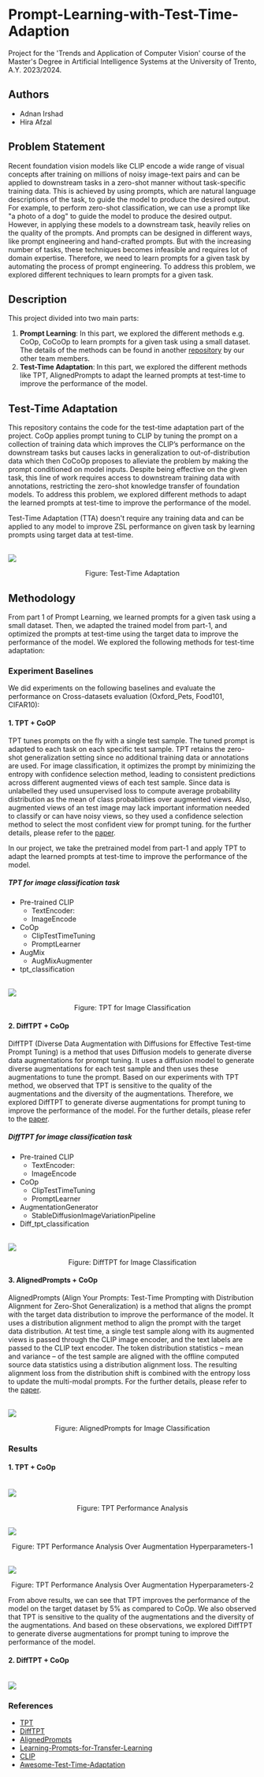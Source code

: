# Prompt-Learning-with-Test-Time-Adaption
Project for the 'Trends and Application of Computer Vision' course of the Master's Degree in Artificial Intelligence Systems at the University of Trento, A.Y. 2023/2024.

## Authors
- Adnan Irshad
- Hira Afzal

## Problem Statement
Recent foundation vision models like CLIP encode a wide range of visual concepts after training on millions of noisy image-text pairs and can be applied to downstream tasks in a zero-shot manner without task-specific training data. This is achieved by using prompts, which are natural language descriptions of the task, to guide the model to produce the desired output. For example, to perform zero-shot classification, we can use a prompt like "a photo of a dog" to guide the model to produce the desired output. However, in applying these models to a downstream task, heavily relies on the quality of the prompts. And prompts can be designed in different ways, like prompt engineering and hand-crafted prompts. But with the increasing number of tasks, these techniques becomes infeasible and requires lot of domain expertise. Therefore, we need to learn prompts for a given task by automating the process of prompt engineering. To address this problem, we explored different techniques to learn prompts for a given task.

## Description
This project divided into two main parts: 
1. **Prompt Learning**: In this part, we explored the different methods e.g. CoOp, CoCoOp to learn prompts for a given task using a small dataset. The details of the methods can be found in another [repository](https://github.com/MisterMandarino/Learning-Prompts-for-Transfer-Learning) by our other team members.
2. **Test-Time Adaptation**: In this part, we explored the different methods like TPT, AlignedPrompts to adapt the learned prompts at test-time to improve the performance of the model.

## Test-Time Adaptation
This repository contains the code for the test-time adaptation part of the project. CoOp applies prompt tuning to CLIP by tuning the prompt on a collection of training data which improves the CLIP’s performance on the downstream tasks but causes lacks in generalization to out-of-distribution data which then CoCoOp proposes to alleviate the problem by making the prompt conditioned on model inputs. Despite being effective on the given task, this line of work requires access to downstream training data with annotations, restricting the zero-shot knowledge transfer of foundation models. To address this problem, we explored different methods to adapt the learned prompts at test-time to improve the performance of the model.

Test-Time Adaptation (TTA) doesn't require any training data and can be applied to any model to improve ZSL performance on given task by learning prompts using target data at test-time.

<br>
<img align="center" src="images/TTA.png">
<p align="center">Figure: Test-Time Adaptation</p>

## Methodology
From part 1 of Prompt Learning, we learned prompts for a given task using a small dataset. Then, we adapted the trained model from part-1, and optimized the prompts at test-time using the target data to improve the performance of the model. We explored the following methods for test-time adaptation:

### Experiment Baselines
We did experiments on the following baselines and evaluate the performance on Cross-datasets evaluation (Oxford_Pets, Food101, CIFAR10):

#### 1. TPT + CoOP
TPT tunes prompts on the fly with a single test sample. The tuned prompt is adapted to each task on each specific test sample. TPT retains the zero-shot generalization setting since no additional training data or annotations are used. For image classification, it optimizes the prompt by minimizing the entropy with confidence selection method, leading to consistent predictions across different augmented views of each test sample. Since data is unlabelled they used unsupervised loss to compute average probability distribution as the mean of class probabilities over augmented views. Also, augmented views of an test image may lack important information needed to classify or can have noisy views, so they used a confidence selection method to select the most confident view for prompt tuning. for the further details, please refer to the [paper]((https://azshue.github.io/TPT/)).

In our project, we take the pretrained model from part-1 and apply TPT to adapt the learned prompts at test-time to improve the performance of the model.

##### TPT for image classification task 
- Pre-trained CLIP 
  - TextEncoder:
  - ImageEncode
- CoOp 
  - ClipTestTimeTuning 
  - PromptLearner
- AugMix
  - AugMixAugmenter
- tpt_classification

<br>
<img align="center" src="images/TPT-classification.png">
<p align="center">Figure: TPT for Image Classification</p>

#### 2. DiffTPT + CoOp
DiffTPT (Diverse Data Augmentation with Diffusions for Effective Test-time Prompt Tuning) is a method that uses Diffusion models to generate diverse data augmentations for prompt tuning. It uses a diffusion model to generate diverse augmentations for each test sample and then uses these augmentations to tune the prompt. Based on our experiments with TPT method, we observed that TPT is sensitive to the quality of the augmentations and the diversity of the augmentations. Therefore, we explored DiffTPT to generate diverse augmentations for prompt tuning to improve the performance of the model. For the further details, please refer to the [paper](https://arxiv.org/abs/2308.06038).

##### DiffTPT for image classification task
- Pre-trained CLIP 
  - TextEncoder:
  - ImageEncode
- CoOp 
  - ClipTestTimeTuning 
  - PromptLearner
- AugmentationGenerator
  - StableDiffusionImageVariationPipeline
- Diff_tpt_classification

<br>
<img align="center" src="images/DiffTPT-Classification.png">
<p align="center">Figure: DiffTPT for Image Classification</p>

#### 3. AlignedPrompts + CoOp
AlignedPrompts (Align Your Prompts: Test-Time Prompting with Distribution Alignment for Zero-Shot Generalization) is a method that aligns the prompt with the target data distribution to improve the performance of the model. It uses a distribution alignment method to align the prompt with the target data distribution. At test time, a
single test sample along with its augmented views is passed through the CLIP image encoder, and the text labels
are passed to the CLIP text encoder. The token distribution statistics – mean and variance – of the test sample
are aligned with the offline computed source data statistics using a distribution alignment loss. The resulting
alignment loss from the distribution shift is combined with the entropy loss to update the multi-modal prompts. For the further details, please refer to the [paper](https://arxiv.org/abs/2311.01459).

<br>
<img align="center" src="images/AlignedPrompts.png">
<p align="center">Figure: AlignedPrompts for Image Classification</p>

### Results
#### 1. TPT + CoOp
<br>
<img align="center" src="images/TPT-Permformance-Analaysis-1.png">
<p align="center">Figure: TPT Performance Analysis</p>

<br>
<img align="center" src="images/TPT-Permformance-Analaysis-2.png">
<p align="center">Figure: TPT Performance Analysis Over Augmentation Hyperparameters-1</p>

<br>
<img align="center" src="images/TPT-Permformance-Analaysis-3.png">
<p align="center">Figure: TPT Performance Analysis Over Augmentation Hyperparameters-2</p>

From above results, we can see that TPT improves the performance of the model on the target dataset by 5% as compared to CoOp. We also observed that TPT is sensitive to the quality of the augmentations and the diversity of the augmentations. And based on these observations, we explored DiffTPT to generate diverse augmentations for prompt tuning to improve the performance of the model.

#### 2. DiffTPT + CoOp
<br>
<img align="center" src="images/DiffTPT-Performance-Analysis.png">

### References
- [TPT](https://azshue.github.io/TPT/)
- [DiffTPT](https://arxiv.org/abs/2308.06038)
- [AlignedPrompts](https://arxiv.org/abs/2311.01459)
- [Learning-Prompts-for-Transfer-Learning](www.github.com/MisterMandarino/Learning-Prompts-for-Transfer-Learning)
- [CLIP](www.github.com/openai/CLIP)
- [Awesome-Test-Time-Adaptation](https://github.com/tim-learn/awesome-test-time-adaptation)






